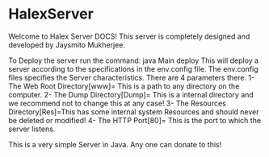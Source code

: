 # HalexServer

Welcome to Halex Server DOCS!
This server is completely designed and developed by Jaysmito Mukherjee.

To Deploy the server run the command: 
java Main deploy
This will deploy a server according to the specifications in the env.config file.
The env.config files specifies the Server characteristics.
There are 4 parameters there.
1- The Web Root Directory[www]= This is a path to any directory on the computer.
2- The Dump Directory[Dump]= This is a internal directory and we recommend not to change this at any case!
3- The Resources Directory[Res]=This has some internal system Resources and should never be deleted or modified!
4- The HTTP Port[80]= This is the port to which the server listens.

This is a very simple Server in Java. Any one can donate to this!
